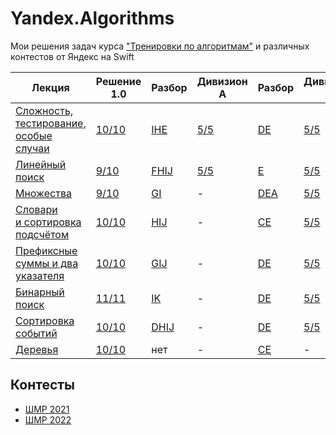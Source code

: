 # Yandex.Algorithms
Мои решения задач курса ["Тренировки по алгоритмам"](https://yandex.ru/yaintern/algorithm-training) и различных контестов от Яндекс на Swift

| Лекция | Решение 1.0 | Разбор | Дивизион A | Разбор | Дивизион B | Разбор |
| - | - | - | - | - | - | - |
| [Сложность, тестирование, особые случаи](https://youtu.be/QLhqYNsPIVo) | [10/10](Solutions/Solution1.md) | [IHE](https://youtu.be/mdJdB7On4AM) | [5/5](Solutions/SolutionA1.md) | [DE](https://youtu.be/SP_zryTfMIc) | [5/5](Solutions/SolutionB1.md) | [BDE](https://youtu.be/WZgl1GW3lMA) |
| [Линейный поиск](https://youtu.be/SKwB41FrGgU) | [9/10](Solutions/Solution2.md) | [FHIJ](https://youtu.be/mdJdB7On4AM&t=1805) | [5/5](Solutions/SolutionA2.md) | [E](https://youtu.be/SP_zryTfMIc?t=2600)| [5/5](Solutions/SolutionB2.md) | [BE](https://youtu.be/WZgl1GW3lMA?t=2096) |
| [Множества](https://youtu.be/PUpmV2ieIHA) | [9/10](Solutions/Solution3.md) | [GI](https://youtu.be/J2C6rDqe8mQ) | - | [DEA](https://youtu.be/mjdu8abcNfc?t=22) | [5/5](Solutions/SolutionB3.md) | [DE](https://youtu.be/adZYAsm6kow?t=30) |
| [Словари и сортировка подсчётом](https://youtu.be/Nb5mW1yWVSs) | [10/10](Solutions/Solution4.md) | [HIJ](https://youtu.be/J2C6rDqe8mQ?t=1860) | - | [CE](https://youtu.be/mjdu8abcNfc?t=2353) | [5/5](Solutions/SolutionB4.md) | [CDE](https://youtu.be/adZYAsm6kow?t=1979) |
| [Префиксные суммы и два указателя](https://youtu.be/de28y8Dcvkg) | [10/10](Solutions/Solution5.md) | [GIJ](https://youtu.be/fqsuy5rwZhk?t=280) | - | [DE](https://youtu.be/zU12H9x9MNg?t=40) | [5/5](Solutions/SolutionB5.md)| [CE](https://youtu.be/0ExkSKz0Y8U?t=23) |
| [Бинарный поиск](https://youtu.be/YENpZexHfuk)| [11/11](Solutions/Solution6.md) | [IK](https://youtu.be/fqsuy5rwZhk?t=3075) | - | [DE](https://youtu.be/zU12H9x9MNg?t=2354) | [5/5](Solutions/SolutionB6.md) | [DE](https://youtu.be/0ExkSKz0Y8U?t=2529) |
| [Сортировка событий](https://youtu.be/hGixDBO-p6Q) | [10/10](Solutions/Solution7.md) | [DHIJ](https://youtu.be/5lfkBD4dnGM&t=310) | - | [DE](https://youtu.be/4zPoDYvcT6U?t=22) | [5/5](Solutions/SolutionB7.md) | [CE](https://youtu.be/r5mRCMLY_L4?t=24) |
| [Деревья](https://youtu.be/lEJzqHgyels) | [10/10](Solutions/Solution8.md) | нет | - | [CE](https://youtu.be/4zPoDYvcT6U?t=1751) | - | [CE](https://youtu.be/r5mRCMLY_L4?t=1945) |

## Контесты

- [ШМР 2021](MDS_2021.md)
- [ШМР 2022](MDS_2022.md)
